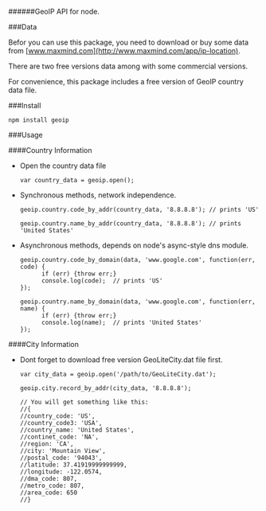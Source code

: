 ######GeoIP API for node.

###Data

Befor you can use this package, you need to download or buy some data from [www.maxmind.com](http://www.maxmind.com/app/ip-location).

There are two free versions data among with some commercial versions.

For convenience, this package includes a free version of GeoIP country data file.

###Install

    npm install geoip

###Usage

####Country Information

* Open the country data file

      var country_data = geoip.open();

* Synchronous methods, network independence.

      geoip.country.code_by_addr(country_data, '8.8.8.8'); // prints 'US'

      geoip.country.name_by_addr(country_data, '8.8.8.8'); // prints  'United States'

* Asynchronous methods, depends on node's async-style dns module.

      geoip.country.code_by_domain(data, 'www.google.com', function(err, code) {
            if (err) {throw err;}
            console.log(code);  // prints 'US'
      });

      geoip.country.name_by_domain(data, 'www.google.com', function(err, name) {
            if (err) {throw err;}
            console.log(name);  // prints 'United States'
      });

####City Information

* Dont forget to download free version GeoLiteCity.dat file first.

      var city_data = geoip.open('/path/to/GeoLiteCity.dat');

      geoip.city.record_by_addr(city_data, '8.8.8.8');

      // You will get something like this:
      //{ 
      //country_code: 'US',
      //country_code3: 'USA',
      //country_name: 'United States',
      //continet_code: 'NA',
      //region: 'CA',
      //city: 'Mountain View',
      //postal_code: '94043',
      //latitude: 37.41919999999999,
      //longitude: -122.0574,
      //dma_code: 807,
      //metro_code: 807,
      //area_code: 650 
      //}   

